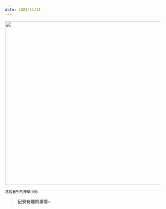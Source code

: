 ```yaml
---
date: 2023/11/11
---
```


<img src="/001.jpg" width=530/>

<small>路边看到的潦草小狗</small>

> **记录有趣的事情~**

